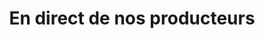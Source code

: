 ---
title: "En direct de nos producteurs"
url: /aire-sur-adour/en-direct-de-nos-producteurs/
shop: ferme
---